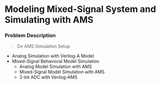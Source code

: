# Modeling Mixed-Signal System and Simulating with AMS

### Problem Description
> Do AMS Simulation Setup
- Analog Simulation with Verilog-A Model  
- Mixed-Signal Behavioral Model Simulation
  - Analog Model Simulation with AMS
  - Mixed-Signal Model Simulation with AMS 
  - 2-bit ADC with Verilog-AMS
